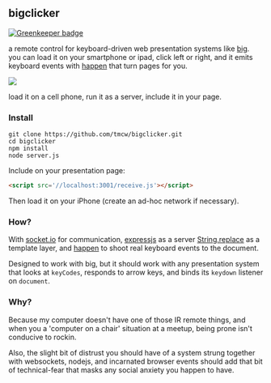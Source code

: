 ## bigclicker

[![Greenkeeper badge](https://badges.greenkeeper.io/tmcw/bigclicker.svg)](https://greenkeeper.io/)

a remote control for keyboard-driven web presentation systems like [big](https://github.com/tmcw/big).
you can load it on your smartphone or ipad, click left or right, and it emits
keyboard events with [happen](https://github.com/tmcw/happen) that turn
pages for you.

![](http://farm9.staticflickr.com/8084/8450107093_798a368ffd_c.jpg)

load it on a cell phone, run it as a server, include it in your page.

### Install

    git clone https://github.com/tmcw/bigclicker.git
    cd bigclicker
    npm install
    node server.js

Include on your presentation page:

```html
<script src='//localhost:3001/receive.js'></script>
```

Then load it on your iPhone (create an ad-hoc network if necessary).

### How?

With [socket.io](http://socket.io/) for communication, [expressjs](http://expressjs.com/)
as a server [String.replace](https://developer.mozilla.org/en-US/docs/JavaScript/Reference/Global_Objects/String/replace)
as a template layer, and [happen](https://github.com/tmcw/happen) to shoot
real keyboard events to the document.

Designed to work with big, but it should work with any presentation system
that looks at `keyCodes`, responds to arrow keys, and binds its `keydown`
listener on `document`.

### Why?

Because my computer doesn't have one of those IR remote things, and when
you a 'computer on a chair' situation at a meetup, being prone isn't conducive
to rockin.

Also, the slight bit of distrust you should have of a system strung
together with websockets, nodejs, and incarnated browser events should add
that bit of technical-fear that masks any social anxiety you happen to have.
